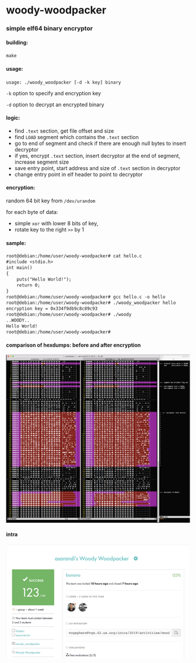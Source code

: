 # woody-woodpacker

### simple elf64 binary encryptor


#### building:
`make`

#### usage:
`usage: ./woody_woodpacker [-d -k key] binary`

`-k` option to specify and encryption key

`-d` option to decrypt an encrypted binary

#### logic:
   - find `.text` section, get file offset and size
   - find `LOAD` segment which contains the `.text` section
   - go to end of segment and check if there are enough null bytes to insert decryptor
   - if yes, encrypt `.text` section, insert decryptor at the end of segment, increase segment size
   - save entry point, start address and size of `.text` section in decryptor
   - change entry point in elf header to point to decryptor

#### encryption:
random 64 bit key from `/dev/urandom`

for each byte of data:
- simple `xor` with lower 8 bits of key, 
- rotate key to the right `>>` by 1


#### sample:

```
root@debian:/home/user/woody-woodpacker# cat hello.c 
#include <stdio.h>
int main()
{
	puts("Hello World!");
	return 0;
}
root@debian:/home/user/woody-woodpacker# gcc hello.c -o hello
root@debian:/home/user/woody-woodpacker# ./woody_woodpacker hello
encryption key = 0x334f9db9c8c89c93
root@debian:/home/user/woody-woodpacker# ./woody
..WOODY..
Hello World!
root@debian:/home/user/woody-woodpacker# 
```


#### comparison of hexdumps: before and after encryption
[![intra/woody_hexdump_vimdiff.png](intra/woody_hexdump_vimdiff.png "intra/woody_hexdump_vimdiff.png")](intra/woody_hexdump_vimdiff.png "intra/woody_hexdump_vimdiff.png")


#### intra
[![intra/grade.png](intra/grade.png "intra/grade.png")](intra/grade.png "intra/grade.png")

